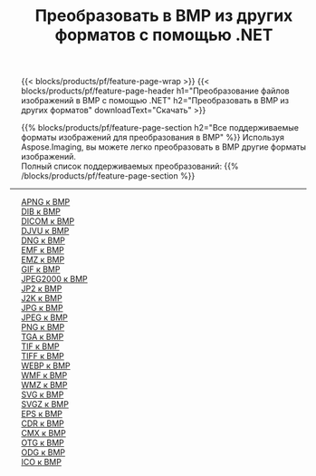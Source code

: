 ﻿---
title: Преобразовать в BMP из других форматов с помощью .NET 
weight: 3920
url: /ru/net/conversion/to/bmp 
lang: ru
langdirlevel: 2
locales: zh-hans,ja,it,ru,de,es,fr,nl,id,lt,pl,pt,vi,tr,ko,zh-hant,ar,hi,th,sv,cs,uk,he
description: Используя Aspose.Imaging, вы можете легко конвертировать в BMP из других форматов.
---

{{< blocks/products/pf/feature-page-wrap >}}
{{< blocks/products/pf/feature-page-header h1="Преобразование файлов изображений в BMP с помощью .NET" h2="Преобразовать в BMP из других форматов" downloadText="Скачать" >}}


{{% blocks/products/pf/feature-page-section  h2="Все поддерживаемые форматы изображений для преобразования в BMP" %}}
Используя Aspose.Imaging, вы можете легко преобразовать в BMP другие форматы изображений.
<br/>
Полный список поддерживаемых преобразований:
{{% /blocks/products/pf/feature-page-section %}}
<div class="container-fluid productfamilypage bg-gray">
    <div class="convertypes bg-gray agp-content section">
        <div class="container">
		<hr style="margin-left:-20px;"/>
		<div class="row other-converters">
		    <div class='col-md-2 other-converter remove-lp remove-rp'><a href="/imaging/ru/net/conversion/apng-to-bmp" >APNG к BMP</a></div>
<div class='col-md-2 other-converter remove-lp remove-rp'><a href="/imaging/ru/net/conversion/dib-to-bmp" >DIB к BMP</a></div>
<div class='col-md-2 other-converter remove-lp remove-rp'><a href="/imaging/ru/net/conversion/dicom-to-bmp" >DICOM к BMP</a></div>
<div class='col-md-2 other-converter remove-lp remove-rp'><a href="/imaging/ru/net/conversion/djvu-to-bmp" >DJVU к BMP</a></div>
<div class='col-md-2 other-converter remove-lp remove-rp'><a href="/imaging/ru/net/conversion/dng-to-bmp" >DNG к BMP</a></div>
<div class='col-md-2 other-converter remove-lp remove-rp'><a href="/imaging/ru/net/conversion/emf-to-bmp" >EMF к BMP</a></div>
<div class='col-md-2 other-converter remove-lp remove-rp'><a href="/imaging/ru/net/conversion/emz-to-bmp" >EMZ к BMP</a></div>
<div class='col-md-2 other-converter remove-lp remove-rp'><a href="/imaging/ru/net/conversion/gif-to-bmp" >GIF к BMP</a></div>
<div class='col-md-2 other-converter remove-lp remove-rp'><a href="/imaging/ru/net/conversion/jpeg2000-to-bmp" >JPEG2000 к BMP</a></div>
<div class='col-md-2 other-converter remove-lp remove-rp'><a href="/imaging/ru/net/conversion/jp2-to-bmp" >JP2 к BMP</a></div>
<div class='col-md-2 other-converter remove-lp remove-rp'><a href="/imaging/ru/net/conversion/j2k-to-bmp" >J2K к BMP</a></div>
<div class='col-md-2 other-converter remove-lp remove-rp'><a href="/imaging/ru/net/conversion/jpg-to-bmp" >JPG к BMP</a></div>
<div class='col-md-2 other-converter remove-lp remove-rp'><a href="/imaging/ru/net/conversion/jpeg-to-bmp" >JPEG к BMP</a></div>
<div class='col-md-2 other-converter remove-lp remove-rp'><a href="/imaging/ru/net/conversion/png-to-bmp" >PNG к BMP</a></div>
<div class='col-md-2 other-converter remove-lp remove-rp'><a href="/imaging/ru/net/conversion/tga-to-bmp" >TGA к BMP</a></div>
<div class='col-md-2 other-converter remove-lp remove-rp'><a href="/imaging/ru/net/conversion/tif-to-bmp" >TIF к BMP</a></div>
<div class='col-md-2 other-converter remove-lp remove-rp'><a href="/imaging/ru/net/conversion/tiff-to-bmp" >TIFF к BMP</a></div>
<div class='col-md-2 other-converter remove-lp remove-rp'><a href="/imaging/ru/net/conversion/webp-to-bmp" >WEBP к BMP</a></div>
<div class='col-md-2 other-converter remove-lp remove-rp'><a href="/imaging/ru/net/conversion/wmf-to-bmp" >WMF к BMP</a></div>
<div class='col-md-2 other-converter remove-lp remove-rp'><a href="/imaging/ru/net/conversion/wmz-to-bmp" >WMZ к BMP</a></div>
<div class='col-md-2 other-converter remove-lp remove-rp'><a href="/imaging/ru/net/conversion/svg-to-bmp" >SVG к BMP</a></div>
<div class='col-md-2 other-converter remove-lp remove-rp'><a href="/imaging/ru/net/conversion/svgz-to-bmp" >SVGZ к BMP</a></div>
<div class='col-md-2 other-converter remove-lp remove-rp'><a href="/imaging/ru/net/conversion/eps-to-bmp" >EPS к BMP</a></div>
<div class='col-md-2 other-converter remove-lp remove-rp'><a href="/imaging/ru/net/conversion/cdr-to-bmp" >CDR к BMP</a></div>
<div class='col-md-2 other-converter remove-lp remove-rp'><a href="/imaging/ru/net/conversion/cmx-to-bmp" >CMX к BMP</a></div>
<div class='col-md-2 other-converter remove-lp remove-rp'><a href="/imaging/ru/net/conversion/otg-to-bmp" >OTG к BMP</a></div>
<div class='col-md-2 other-converter remove-lp remove-rp'><a href="/imaging/ru/net/conversion/odg-to-bmp" >ODG к BMP</a></div>
<div class='col-md-2 other-converter remove-lp remove-rp'><a href="/imaging/ru/net/conversion/ico-to-bmp" >ICO к BMP</a></div>
                </div>
        </div>
    </div>
</div>
<br/>

